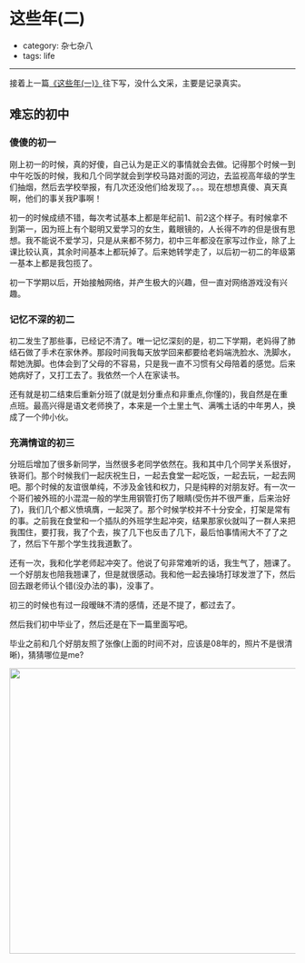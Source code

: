 # 这些年(二)
- category: 杂七杂八
- tags: life

---

接着上一篇[《这些年(一)》](http://messense.me/first-of-these-years.html)往下写，没什么文采，主要是记录真实。

## 难忘的初中

### 傻傻的初一

刚上初一的时候，真的好傻，自己认为是正义的事情就会去做。记得那个时候一到中午吃饭的时候，我和几个同学就会到学校马路对面的河边，去监视高年级的学生们抽烟，然后去学校举报，有几次还没他们给发现了。。。现在想想真傻、真天真啊，他们的事关我P事啊！

初一的时候成绩不错，每次考试基本上都是年纪前1、前2这个样子。有时候拿不到第一，因为班上有个聪明又爱学习的女生，戴眼镜的，人长得不咋的但是很有思想。我不能说不爱学习，只是从来都不努力，初中三年都没在家写过作业，除了上课比较认真，其余时间基本上都玩掉了。后来她转学走了，以后初一初二的年级第一基本上都是我包揽了。

初一下学期以后，开始接触网络，并产生极大的兴趣，但一直对网络游戏没有兴趣。

### 记忆不深的初二

初二发生了那些事，已经记不清了。唯一记忆深刻的是，初二下学期，老妈得了肺结石做了手术在家休养。那段时间我每天放学回来都要给老妈端洗脸水、洗脚水，帮她洗脚。也体会到了父母的不容易，只是我一直不习惯有父母陪着的感觉。后来她病好了，又打工去了。我依然一个人在家读书。

还有就是初二结束后重新分班了(就是划分重点和非重点,你懂的)，我自然是在重点班。最高兴得是语文老师换了，本来是一个土里土气、满嘴土话的中年男人，换成了一个帅小伙。

### 充满情谊的初三

分班后增加了很多新同学，当然很多老同学依然在。我和其中几个同学关系很好，铁哥们。那个时候我们一起庆祝生日，一起去食堂一起吃饭，一起去玩，一起去网吧。那个时候的友谊很单纯，不涉及金钱和权力，只是纯粹的对朋友好。有一次一个哥们被外班的小混混一般的学生用钢管打伤了眼睛(受伤并不很严重，后来治好了)，我们几个都义愤填膺，一起哭了。那个时候学校并不十分安全，打架是常有的事。之前我在食堂和一个插队的外班学生起冲突，结果那家伙就叫了一群人来把我围住，要打我，我了个去，挨了几下也反击了几下，最后怕事情闹大不了了之了，然后下午那个学生找我道歉了。

还有一次，我和化学老师起冲突了。他说了句非常难听的话，我生气了，翘课了。一个好朋友也陪我翘课了，但是就很感动。我和他一起去操场打球发泄了下，然后回去跟老师认个错(没办法的事)，没事了。

初三的时候也有过一段暧昧不清的感情，还是不提了，都过去了。

然后我们初中毕业了，然后还是在下一篇里面写吧。

毕业之前和几个好朋友照了张像(上面的时间不对，应该是08年的，照片不是很清晰)，猜猜哪位是me?

<a href="https://lh4.googleusercontent.com/-MJVmximE3PE/TjNPSJY0KsI/AAAAAAAAANI/bjbh_iNe1YI/18.jpg"><img alt="" src="https://lh4.googleusercontent.com/-MJVmximE3PE/TjNPSJY0KsI/AAAAAAAAANI/bjbh_iNe1YI/18.jpg" title="photo" class="aligncenter" width="670" height="503" /></a>